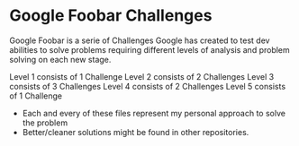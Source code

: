 # Google Foobar Challenges

Google Foobar is a serie of Challenges Google has created to test dev abilities to solve problems requiring different levels of analysis and problem solving on each new stage.

Level 1 consists of 1 Challenge
Level 2 consists of 2 Challenges
Level 3 consists of 3 Challenges
Level 4 consists of 2 Challenges
Level 5 consists of 1 Challenge

- Each and every of these files represent my personal approach to solve the problem
- Better/cleaner solutions might be found in other repositories.
